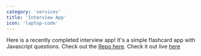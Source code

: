 ```yaml
---
category: 'services'
title: 'Interview App'
icon: 'laptop-code'
---
```

Here is a recently completed interview app! It's a simple flashcard app with Javascript questions. Check out the [Repo here](https://github.com/sokradyschey/FitnessApp). Check it out live [here](https://interviewapp.netlify.app/)